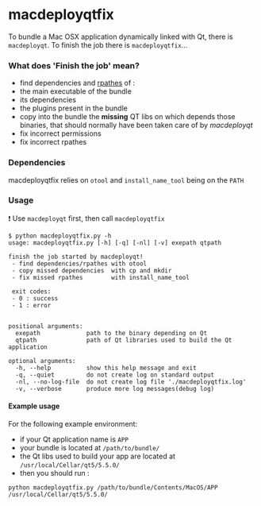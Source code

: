 # macdeployqtfix
To bundle a Mac OSX application dynamically linked with Qt, there is `macdeployqt`. To finish the job there is `macdeployqtfix`...

### What does 'Finish the job' mean?

 - find dependencies and [rpathes](https://en.wikipedia.org/wiki/Rpath) of :
  - the main executable of the bundle
  - its dependencies
  - the plugins present in the bundle
 - copy into the bundle the **missing** QT libs on which depends those binaries, that should normally have been taken care of by *macdeployqt*
 - fix incorrect permissions
 - fix incorrect rpathes

### Dependencies
macdeployqtfix relies on `otool` and `install_name_tool` being on the `PATH`

### Usage

:exclamation: Use `macdeployqt` first, then call `macdeployqtfix`


```
$ python macdeployqtfix.py -h
usage: macdeployqtfix.py [-h] [-q] [-nl] [-v] exepath qtpath

finish the job started by macdeployqt!
 - find dependencies/rpathes with otool
 - copy missed dependencies  with cp and mkdir
 - fix missed rpathes        with install_name_tool

 exit codes:
 - 0 : success
 - 1 : error
 

positional arguments:
  exepath             path to the binary depending on Qt
  qtpath              path of Qt libraries used to build the Qt application

optional arguments:
  -h, --help          show this help message and exit
  -q, --quiet         do not create log on standard output
  -nl, --no-log-file  do not create log file './macdeployqtfix.log'
  -v, --verbose       produce more log messages(debug log)

```
#### Example usage
For the following example environment:
- if your Qt application name is `APP`
- your bundle is located at `/path/to/bundle/`
- the Qt libs used to build your app are located at `/usr/local/Cellar/qt5/5.5.0/`
- then you should run :
```
python macdeployqtfix.py /path/to/bundle/Contents/MacOS/APP /usr/local/Cellar/qt5/5.5.0/
```

